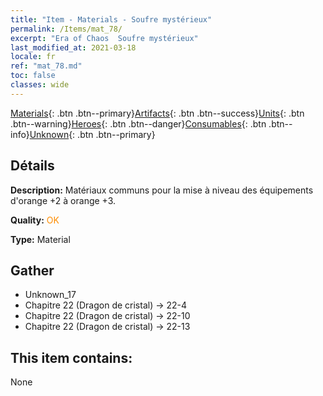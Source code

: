 ```yaml
---
title: "Item - Materials - Soufre mystérieux"
permalink: /Items/mat_78/
excerpt: "Era of Chaos  Soufre mystérieux"
last_modified_at: 2021-03-18
locale: fr
ref: "mat_78.md"
toc: false
classes: wide
---
```

 [Materials](/fr/Items/){: .btn .btn--primary}[Artifacts](/fr/Items/Artifacts/){: .btn .btn--success}[Units](/fr/Items/Units/){: .btn .btn--warning}[Heroes](/fr/Items/Heroes/){: .btn .btn--danger}[Consumables](/fr/Items/Consumables/){: .btn .btn--info}[Unknown](/fr/Items/Unknown/){: .btn .btn--primary}

## Détails
 **Description:** Matériaux communs pour la mise à niveau des équipements d'orange +2 à orange +3.

 **Quality:** <span style="color: #FF8C00">OK</span>

 **Type:** Material

## Gather

*    Unknown_17 
*    Chapitre 22 (Dragon de cristal) -> 22-4 
*    Chapitre 22 (Dragon de cristal) -> 22-10 
*    Chapitre 22 (Dragon de cristal) -> 22-13 

## This item contains:

  None

